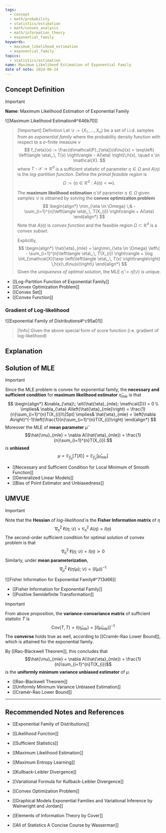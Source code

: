```yaml
---
tags:
  - concept
  - math/probability
  - statistics/estimation
  - math/convex_analysis
  - math/information_theory
  - exponential_family
keywords:
  - maximum_likelihood_estimation
  - exponential_family
topics:
  - statistics/estimation
name: Maximum Likelihood Estimation of Exponential Family
date of note: 2024-06-24
---
```


## Concept Definition

>[!important]
>**Name**: Maximum Likelihood Estimation of Exponential Family

![[Maximum Likelihood Estimation#^646b70]]

>[!important] Definition
>Let $\mathcal{D} := \{ X_{1} \,{,}\ldots{,}\, X_{n}\}$ be a set of i.i.d. samples from an *exponential family* where the probability density function with respect to a $\sigma$-finite measure $\nu$
>$$
> f_{\eta}(x) := \frac{d\mathcal{P}_{\eta}}{d\nu}(x) = \exp\left( \left\langle  \eta\,,\, T(x)   \right\rangle - A(\eta) \right)\;h(x), \quad x \in \mathcal{X}. 
>$$
>where $T: \mathcal{X} \to \mathbb{R}^{d}$ is a sufficient statistic of parameter $\eta \in \Omega$ and $A(\eta)$ is the *log-partition function*. Define the *primal feasible region* is $$\Omega := \{ \eta \in \mathbb{R}^{d}: A(\eta) < \infty \}.$$
>
>The **maximum likelihood estimation** $\hat{\eta}$ of parameter $\eta \in \Omega$ given samples $\mathcal{D}$ is obtained by solving the **convex optimization problem**
>$$
>\begin{align*}
> \min_{\eta \in \Omega} \;& - \sum_{i=1}^{n}\left\langle  \eta\,,\, T(X_{i})   \right\rangle + A(\eta)
>\end{align*}
>$$
>Note that $A(\eta)$ is *convex function* and the feasible region $\Omega \subset \mathbb{R}^{d}$ is a *convex subset*. 
>
>Explicitly, 
>$$
>\begin{align*}
> \hat{\eta}_{mle} =  \arg\min_{\eta \in \Omega} \left\{    - \sum_{i=1}^{n}\left\langle  \eta\,,\, T(X_{i})   \right\rangle + \log \int_{\mathcal{X}}\exp \left(\left\langle  \eta\,,\, T(x) \right\rangle\right) \,h(x)\,d\nu(x)\right\}
>\end{align*}
>$$
>Given the *uniqueness of optimal solution*, the MLE $\hat{\eta} := \hat{\eta}(\mathcal{D})$ is unique.

- [[Log-Partition Function of Exponential Family]]
- [[Convex Optimization Problem]]
- [[Convex Set]]
- [[Convex Function]]

### Gradient of Log-likelihood

![[Exponential Family of Distributions#^c95a01]]

>[!info]
>Given the above special form of score function (i.e. gradient of log-likelihood)

## Explanation


## Solution of MLE

>[!important]
>Since the MLE problem is convex for exponential family, the **necessary and sufficient condition** for **maximum likelihood estimator** $\hat{\eta}_{mle}$ is that
>$$
>\begin{align*}
> &\nabla_{\eta}\; \ell(\hat{\eta}_{mle}; \mathcal{D}) = 0 \\
>\implies&  \nabla_{\eta} A\left(\hat{\eta}_{mle}\right) = \frac{1}{n}\sum_{i=1}^{n}T(X_{i})\\[5pt]
> \implies& \hat{\eta}_{mle} = \left(\nabla A\right)^{-1}\left(\frac{1}{n}\sum_{i=1}^{n}T(X_{i})\right)
\end{align*}
>$$
>Moreover the MLE of  **mean parameter** $\hat{\mu}$
>$$\hat{\mu}_{mle} = \nabla A(\hat{\eta}_{mle}) = \frac{1}{n}\sum_{i=1}^{n}T(X_{i}).$$
 > is **unbiased** 
>$$
>\mu = \mathbb{E}_{ f_{\eta} }\left[  T(X) \right] =  \mathbb{E}_{ f_{\eta} }\left[  \hat{\mu}_{mle}\right]
>$$

- [[Necessary and Sufficient Condition for Local Minimum of Smooth Function]]
- [[Generalized Linear Models]]
- [[Bias of Point Estimator and Unbiasedness]]


## UMVUE

>[!important]
>Note that the **Hessian** of *log-likelihood* is the **Fisher Information matrix** of $\eta$
>$$
>\nabla_{\eta}^2\; \ell(\eta; \mathcal{D}) = \nabla_{\eta}^2\;A(\eta) = I(\eta)
>$$
>The second-order sufficient condition for optimal solution of convex problem is that
>$$
>\nabla_{\eta}^2\; \ell(\eta; \mathcal{D}) = I(\eta) \succ 0
>$$
>Similarly, under **mean  parameterization**, $$\nabla_{\mu}^2\; \ell(\eta(\mu); \mathcal{D}) = (I(\mu))^{-1} $$

![[Fisher Information for Exponential Family#^713d66]]

- [[Fisher Information for Exponential Family]]
- [[Positive Semidefinite Transformation]]

>[!important] 
>From above proposition, the **variance-convariance matrix** of sufficient statistic $T$ is 
>$$
>\text{Cov}\left(T, T\right) = I(\hat{\eta}_{mle}) = \left[ I(\hat{\mu}_{mle}) \right]^{-1} 
>$$
>The **converse** holds true as well, according to [[Cramér-Rao Lower Bound]], which is attained for the exponential family.
>
>By [[Rao-Blackwell Theorem]], this concludes that 
>$$\hat{\mu}_{mle} = \nabla A(\hat{\eta}_{mle}) = \frac{1}{n}\sum_{i=1}^{n}T(X_{i})$$
 >is the **uniformly minimum variance unbiased estimator** of $\mu$.

- [[Rao-Blackwell Theorem]]
- [[Uniformly Minimum Variance Unbiased Estimation]]
- [[Cramér-Rao Lower Bound]]



-----------
##  Recommended Notes and References



- [[Exponential Family of Distributions]]


- [[Likelihood Function]]
- [[Sufficient Statistics]]


- [[Maximum Likelihood Estimation]]
- [[Maximum Entropy Learning]]

- [[Kullback-Leibler Divergence]]
- [[Variational Formula for Kullback-Leibler Divergence]]

- [[Convex Optimization Problem]]


- [[Graphical Models Exponential Families and Variational Inference by Wainwright and Jordan]]
- [[Elements of Information Theory by Cover]]
- [[All of Statistics A Concise Course by Wasserman]]

